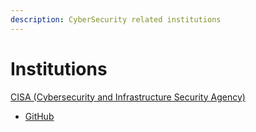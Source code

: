 ```yaml
---
description: CyberSecurity related institutions
---
```


# Institutions

[CISA (Cybersecurity and Infrastructure Security Agency)](https://www.cisa.gov/)

* [GitHub](https://github.com/cisagov)
